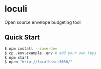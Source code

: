 # loculi

Open source envelope budgeting tool

## Quick Start

```bash
$ npm install --save-dev
$ cp .env.example .env # add your own keys
$ npm start
$ open "http://localhost:3000/"
```
